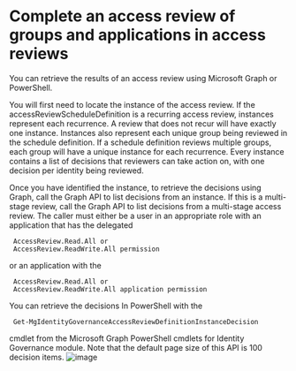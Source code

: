 Complete an access review of groups and applications in access reviews
======================================================================

You can retrieve the results of an access review using Microsoft Graph or PowerShell.

You will first need to locate the instance of the access review. If the accessReviewScheduleDefinition is a recurring access review, instances represent each recurrence. A review that does not recur will have exactly one instance. Instances also represent each unique group being reviewed in the schedule definition. If a schedule definition reviews multiple groups, each group will have a unique instance for each recurrence. Every instance contains a list of decisions that reviewers can take action on, with one decision per identity being reviewed.

Once you have identified the instance, to retrieve the decisions using Graph, call the Graph API to list decisions from an instance. If this is a multi-stage review, call the Graph API to list decisions from a multi-stage access review. The caller must either be a user in an appropriate role with an application that has the delegated 

     AccessReview.Read.All or 
     AccessReview.ReadWrite.All permission

or an application with the 

     AccessReview.Read.All or 
     AccessReview.ReadWrite.All application permission 

You can retrieve the decisions In PowerShell with the 

     Get-MgIdentityGovernanceAccessReviewDefinitionInstanceDecision 

cmdlet from the Microsoft Graph PowerShell cmdlets for Identity Governance module. Note that the default page size of this API is 100 decision items.
![image](https://github.com/SyamkumarCyderes/DS-EntraID-IAM/assets/166405206/97de3ced-aedd-4f37-b99e-4ada51587689)
